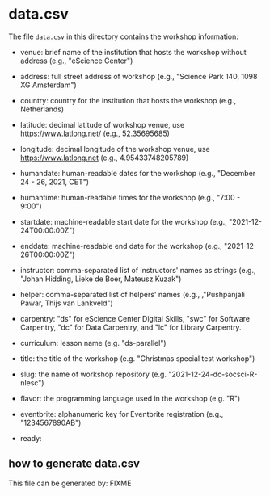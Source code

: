 # data.csv

The file `data.csv` in this directory contains the workshop information:

- venue: brief name of the institution that hosts the workshop without address
(e.g., "eScience Center")

- address: full street address of workshop (e.g., "Science Park 140, 1098 XG
  Amsterdam")

- country: country for the institution that hosts the workshop (e.g.,
  Netherlands)

- latitude: decimal latitude of workshop venue, use https://www.latlong.net/
  (e.g., 52.35695685)

- longitude: decimal longitude of the workshop venue, use
  https://www.latlong.net (e.g., 4.95433748205789)

- humandate: human-readable dates for the workshop (e.g., "December 24 - 26,
  2021, CET")

- humantime: human-readable times for the workshop (e.g., "7:00 - 9:00")

- startdate: machine-readable start date for the workshop (e.g.,
  "2021-12-24T00:00:00Z")

- enddate: machine-readable end date for the workshop (e.g.,
  "2021-12-26T00:00:00Z")

- instructor: comma-separated list of instructors' names as strings (e.g.,
  "Johan Hidding, Lieke de Boer, Mateusz Kuzak")

- helper: comma-separated list of helpers' names (e.g., ,"Pushpanjali Pawar,
  Thijs van Lankveld")

- carpentry: "ds" for eScience Center Digital Skills, "swc" for Software
  Carpentry, "dc" for Data Carpentry, and "lc" for Library Carpentry.

- curriculum: lesson name (e.g. "ds-parallel")

- title: the title of the workshop (e.g. "Christmas special test workshop")

- slug: the name of workshop repository (e.g. "2021-12-24-dc-socsci-R-nlesc")

- flavor: the programming language used in the workshop (e.g. "R")

- eventbrite: alphanumeric key for Eventbrite registration (e.g., "1234567890AB") 

- ready:

<!-- TODO move  eventbrite to a txt file-->

## how to generate data.csv

 This file can be generated by: FIXME
